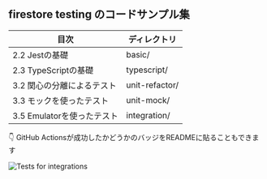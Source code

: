 ## firestore testing のコードサンプル集


| 目次 | ディレクトリ | 
| --- | --- |
| 2.2 Jestの基礎 |  basic/ |
| 2.3 TypeScriptの基礎 | typescript/ |
| 3.2 関心の分離によるテスト| unit-refactor/ | 
| 3.3 モックを使ったテスト | unit-mock/ |
| 3.5 Emulatorを使ったテスト | integration/ | 


👇 GitHub Actionsが成功したかどうかのバッジをREADMEに貼ることもできます

![Tests for integrations](https://github.com/matsu0228/firestore-testing-examples/workflows/Tests%20for%20integrations/badge.svg)
